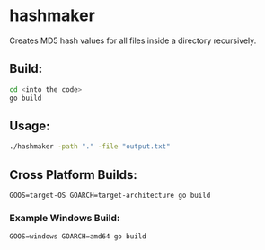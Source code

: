 # hashmaker

Creates MD5 hash values for all files inside a directory recursively.

## Build:
```bash
cd <into the code>
go build
```

## Usage:
```bash
./hashmaker -path "." -file "output.txt"
```

## Cross Platform Builds:
```
GOOS=target-OS GOARCH=target-architecture go build
```

### Example Windows Build:
```
GOOS=windows GOARCH=amd64 go build
```

